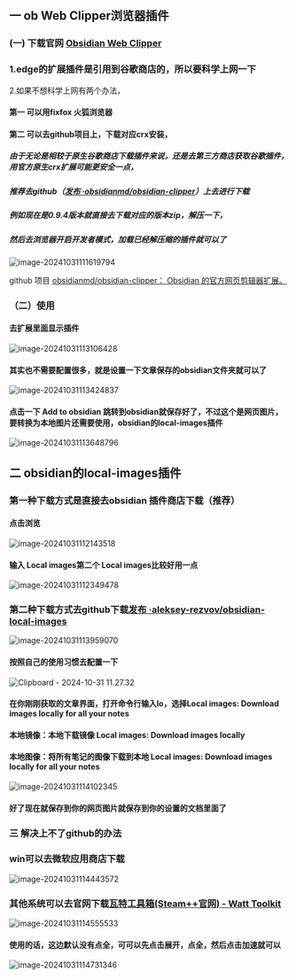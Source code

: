 ## 一 ob Web Clipper浏览器插件

### (一) 下载官网 [Obsidian Web Clipper](https://obsidian.md/clipper#more-browsers)

### 1.edge的扩展插件是引用到谷歌商店的，所以要科学上网一下
2.如果不想科学上网有两个办法，

#### 第一 可以用fixfox 火狐浏览器

#### 第二 可以去github项目上，下载对应crx安装，

##### 由于无论是相较于原生谷歌商店下载插件来说，还是去第三方商店获取谷歌插件，用官方原生crx扩展可能更安全一点，

##### 推荐去github（[发布 ·obsidianmd/obsidian-clipper](https://github.com/obsidianmd/obsidian-clipper/releases)）上去进行下载

##### 例如现在是0.9.4版本就直接去下载对应的版本zip，解压一下，

##### 然后去浏览器开启开发者模式，加载已经解压缩的插件就可以了


![image-20241031111619794](利用ob%20Web%20Clipper浏览器插件%20配合obsidian-local-images插件%20结合betternotes%20实现保存网页快照的功能/picture/image-20241031111619794.png)

github 项目 [obsidianmd/obsidian-clipper： Obsidian 的官方网页剪辑器扩展。](https://github.com/obsidianmd/obsidian-clipper)

### （二）使用

#### 去扩展里面显示插件

![image-20241031113106428](利用ob%20Web%20Clipper浏览器插件%20配合obsidian-local-images插件%20结合betternotes%20实现保存网页快照的功能/picture/image-20241031113106428.png)

#### 其实也不需要配置很多，就是设置一下文章保存的obsidian文件夹就可以了

![image-20241031113424837](利用ob%20Web%20Clipper浏览器插件%20配合obsidian-local-images插件%20结合betternotes%20实现保存网页快照的功能/picture/image-20241031113424837.png)

#### 点击一下 Add to obsidian 跳转到obsidian就保存好了，不过这个是网页图片，要转换为本地图片还需要使用，obsidian的local-images插件

![image-20241031113648796](利用ob%20Web%20Clipper浏览器插件%20配合obsidian-local-images插件%20结合betternotes%20实现保存网页快照的功能/picture/image-20241031113648796.png)

## 二 obsidian的local-images插件

### 第一种下载方式是直接去obsidian 插件商店下载（推荐）

#### 点击浏览

![image-20241031112143518](利用ob%20Web%20Clipper浏览器插件%20配合obsidian-local-images插件%20结合betternotes%20实现保存网页快照的功能/picture/image-20241031112143518.png)

#### 输入 Local images第二个 Local images比较好用一点

![image-20241031112349478](利用ob%20Web%20Clipper浏览器插件%20配合obsidian-local-images插件%20结合betternotes%20实现保存网页快照的功能/picture/image-20241031112349478.png)

### 第二种下载方式去github下载[发布 ·aleksey-rezvov/obsidian-local-images](https://github.com/aleksey-rezvov/obsidian-local-images/releases)

![image-20241031113959070](利用ob%20Web%20Clipper浏览器插件%20配合obsidian-local-images插件%20结合betternotes%20实现保存网页快照的功能/picture/image-20241031113959070.png)

#### 按照自己的使用习惯去配置一下

![Clipboard - 2024-10-31 11.27.32](利用ob%20Web%20Clipper浏览器插件%20配合obsidian-local-images插件%20结合betternotes%20实现保存网页快照的功能/picture/Clipboard%20-%202024-10-31%2011.27.32.png)

#### 在你刚刚获取的文章界面，打开命令行输入lo，选择Local images: Download images locally for all your notes

#### 本地镜像：本地下载镜像 Local images: Download images locally

#### 本地图像：将所有笔记的图像下载到本地 Local images: Download images locally for all your notes

![image-20241031114102345](利用ob%20Web%20Clipper浏览器插件%20配合obsidian-local-images插件%20结合betternotes%20实现保存网页快照的功能/picture/image-20241031114102345.png)

#### 好了现在就保存到你的网页图片就保存到你的设置的文档里面了

### 三 解决上不了github的办法

### win可以去微软应用商店下载 

![image-20241031114443572](利用ob%20Web%20Clipper浏览器插件%20配合obsidian-local-images插件%20结合betternotes%20实现保存网页快照的功能/picture/image-20241031114443572.png)

### 其他系统可以去官网下载[瓦特工具箱(Steam++官网) - Watt Toolkit](https://steampp.net/)

![image-20241031114555533](利用ob%20Web%20Clipper浏览器插件%20配合obsidian-local-images插件%20结合betternotes%20实现保存网页快照的功能/picture/image-20241031114555533.png)

#### 使用的话，这边默认没有点全，可可以先点击展开，点全，然后点击加速就可以

![image-20241031114731346](利用ob%20Web%20Clipper浏览器插件%20配合obsidian-local-images插件%20结合betternotes%20实现保存网页快照的功能/picture/image-20241031114731346.png)
